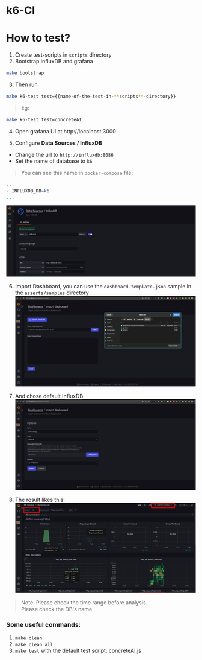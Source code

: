 # k6-CI

# How to test?
1. Create test-scripts in `scripts` directory
2. Bootstrap influxDB and grafana
```bash
make bootstrap
```
3. Then run
```bash
make k6-test test={{name-of-the-test-in-**scripts**-directory}}
```
> Eg: 
```bash
make k6-test test=concreteAI
```
4. Open grafana UI at http://localhost:3000

5. Configure **Data Sources / InfluxDB**
- Change the url to `http://influxdb:8086`
- Set the name of database to `k6`
> You can see this name in `docker-compose` file:
```js
...
- INFLUXDB_DB=k6`
...
```

![Chose datasource](./asserts/images/configure-data-source-url.png)


6. Import Dashboard, you can use the `dashboard-template.json` sample 
in the `asserts/samples` directory
![Import Dashboard](./asserts/images/import-dashboard-template.png)

7. And chose default InfluxDB
![Chose data source](./asserts/images/chose-data-source.png)


8. The result likes this:
![Result](./asserts/images/result.png)


> Note: Please check the time range before analysis. \
> Please check the DB's name



### Some useful commands:
1. `make clean`
2. `make clean_all`
3. `make test` with the default test script: concreteAI.js



